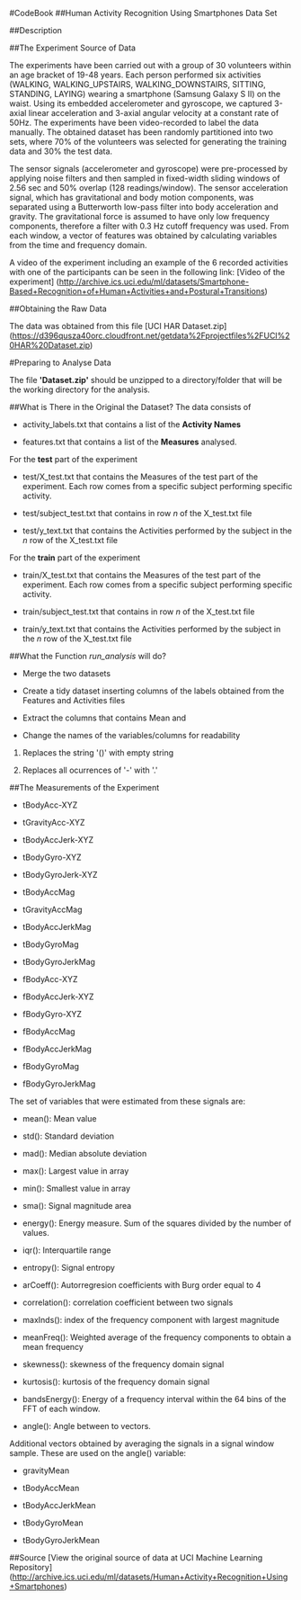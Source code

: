 #CodeBook
##Human Activity Recognition Using Smartphones Data Set



##Description



##The Experiment Source of Data

The experiments have been carried out with a group of 30 volunteers within an age bracket of 19-48 years. Each person performed six activities (WALKING, WALKING_UPSTAIRS, WALKING_DOWNSTAIRS, SITTING, STANDING, LAYING) wearing a smartphone (Samsung Galaxy S II) on the waist. Using its embedded accelerometer and gyroscope, we captured 3-axial linear acceleration and 3-axial angular velocity at a constant rate of 50Hz. The experiments have been video-recorded to label the data manually. The obtained dataset has been randomly partitioned into two sets, where 70% of the volunteers was selected for generating the training data and 30% the test data. 

The sensor signals (accelerometer and gyroscope) were pre-processed by applying noise filters and then sampled in fixed-width sliding windows of 2.56 sec and 50% overlap (128 readings/window). The sensor acceleration signal, which has gravitational and body motion components, was separated using a Butterworth low-pass filter into body acceleration and gravity. The gravitational force is assumed to have only low frequency components, therefore a filter with 0.3 Hz cutoff frequency was used. From each window, a vector of features was obtained by calculating variables from the time and frequency domain.

A video of the experiment including an example of the 6 recorded activities with one of the participants can be seen in the following link: [Video of the experiment] (http://archive.ics.uci.edu/ml/datasets/Smartphone-Based+Recognition+of+Human+Activities+and+Postural+Transitions)



##Obtaining the Raw Data

The data was obtained from this file [UCI HAR Dataset.zip]  (https://d396qusza40orc.cloudfront.net/getdata%2Fprojectfiles%2FUCI%20HAR%20Dataset.zip)


#Preparing to Analyse Data

The file **'Dataset.zip'** should be unzipped to a directory/folder that will be the working directory for the analysis.


##What is There in the Original the Dataset?
The data consists of

- activity_labels.txt that contains a list of the **Activity Names**

- features.txt that contains a list of the **Measures** analysed.


For the **test** part of the experiment 

- test/X_test.txt that contains the Measures of the test part of the experiment. Each row comes from a specific subject performing specific activity.

- test/subject_test.txt that contains in row *n* of the X_test.txt file

- test/y_text.txt that contains the Activities performed by the subject in the *n* row of the X_test.txt  file

For the **train** part of the experiment

- train/X_test.txt that contains the Measures of the test part of the experiment. Each row comes from a specific subject performing specific activity.

- train/subject_test.txt that contains in row *n* of the X_test.txt file

- train/y_text.txt that contains the Activities performed by the subject in the *n* row of the X_test.txt  file




##What the Function *run_analysis* will do?


- Merge the two datasets 

- Create a tidy dataset inserting columns of the labels obtained from the Features and Activities files

- Extract the columns that contains Mean and 

- Change the names of the variables/columns for readability

1. Replaces the string '()' with empty string

2. Replaces all ocurrences of '-' with '.' 


##The Measurements of the Experiment 


- tBodyAcc-XYZ

- tGravityAcc-XYZ

- tBodyAccJerk-XYZ

- tBodyGyro-XYZ

- tBodyGyroJerk-XYZ

- tBodyAccMag

- tGravityAccMag

- tBodyAccJerkMag

- tBodyGyroMag

- tBodyGyroJerkMag

- fBodyAcc-XYZ

- fBodyAccJerk-XYZ

- fBodyGyro-XYZ

- fBodyAccMag

- fBodyAccJerkMag

- fBodyGyroMag

- fBodyGyroJerkMag



The set of variables that were estimated from these signals are: 

- mean(): Mean value

- std(): Standard deviation

- mad(): Median absolute deviation 

- max(): Largest value in array

- min(): Smallest value in array

- sma(): Signal magnitude area

- energy(): Energy measure. Sum of the squares divided by the number of values. 

- iqr(): Interquartile range 

- entropy(): Signal entropy

- arCoeff(): Autorregresion coefficients with Burg order equal to 4

- correlation(): correlation coefficient between two signals

- maxInds(): index of the frequency component with largest magnitude

- meanFreq(): Weighted average of the frequency components to obtain a mean frequency

- skewness(): skewness of the frequency domain signal 

- kurtosis(): kurtosis of the frequency domain signal 

- bandsEnergy(): Energy of a frequency interval within the 64 bins of the FFT of each window.

- angle(): Angle between to vectors.

Additional vectors obtained by averaging the signals in a signal window sample. These are used on the angle() variable:


- gravityMean

- tBodyAccMean

- tBodyAccJerkMean

- tBodyGyroMean

- tBodyGyroJerkMean




##Source
[View the original source of data at UCI Machine Learning Repository] (http://archive.ics.uci.edu/ml/datasets/Human+Activity+Recognition+Using+Smartphones)

